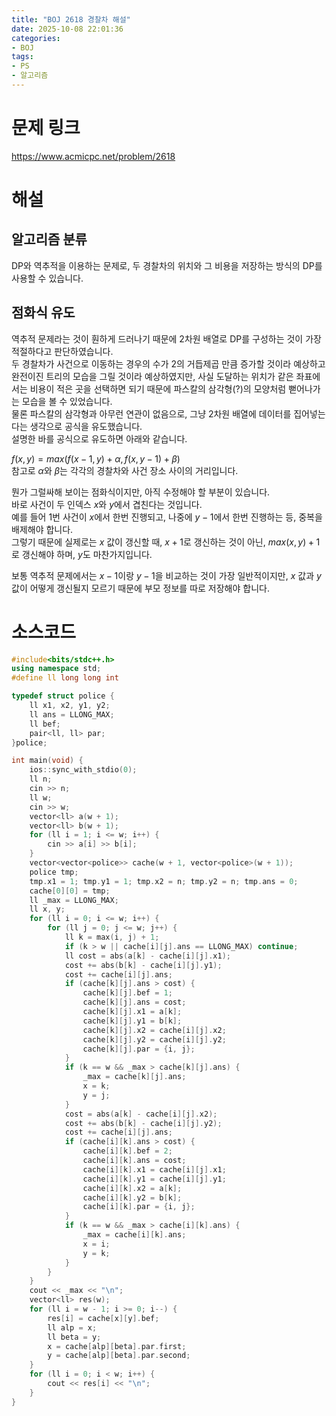 ```yaml
---
title: "BOJ 2618 경찰차 해설"
date: 2025-10-08 22:01:36
categories:
- BOJ
tags:
- PS
- 알고리즘
---
```


# 문제 링크
https://www.acmicpc.net/problem/2618

# 해설
## 알고리즘 분류
DP와 역추적을 이용하는 문제로, 두 경찰차의 위치와 그 비용을 저장하는 방식의 DP를 사용할 수 있습니다.

## 점화식 유도
역추적 문제라는 것이 훤하게 드러나기 때문에 2차원 배열로 DP를 구성하는 것이 가장 적절하다고 판단하였습니다.
\
두 경찰차가 사건으로 이동하는 경우의 수가 2의 거듭제곱 만큼 증가할 것이라 예상하고 완전이진 트리의 모습을 그릴 것이라 예상하였지만,
사실 도달하는 위치가 같은 좌표에서는 비용이 적은 곳을 선택하면 되기 때문에 파스칼의 삼각형(?)의 모양처럼 뻗어나가는 모습을 볼 수 있었습니다.
\
물론 파스칼의 삼각형과 아무런 연관이 없음으로, 그냥 2차원 배열에 데이터를 집어넣는다는 생각으로 공식을 유도했습니다.
\
설명한 바를 공식으로 유도하면 아래와 같습니다.

$f(x, y) = max(f(x - 1, y) + \alpha, f(x, y - 1) + \beta)$
\
참고로 $\alpha$와 $\beta$는 각각의 경찰차와 사건 장소 사이의 거리입니다.

뭔가 그럴싸해 보이는 점화식이지만, 아직 수정해야 할 부분이 있습니다.
\
바로 사건이 두 인덱스 $x$와 $y$에서 겹친다는 것입니다.
\
예를 들어 1번 사건이 $x$에서 한번 진행되고, 나중에 $y - 1$에서 한번 진행하는 등, 중복을 배제해야 합니다.
\
그렇기 때문에 실제로는 $x$ 값이 갱신할 때, $x + 1$로 갱신하는 것이 아닌, $max(x, y) + 1$로 갱신해야 하며,
$y$도 마찬가지입니다.

보통 역추적 문제에서는 $x - 1$이랑 $y - 1$을 비교하는 것이 가장 일반적이지만, $x$ 값과 $y$ 값이 어떻게 갱신될지
모르기 때문에 부모 정보를 따로 저장해야 합니다.

# 소스코드
```c++
#include<bits/stdc++.h>
using namespace std;
#define ll long long int

typedef struct police {
    ll x1, x2, y1, y2;
    ll ans = LLONG_MAX;
    ll bef;
    pair<ll, ll> par;
}police;

int main(void) {
    ios::sync_with_stdio(0);
    ll n;
    cin >> n;
    ll w;
    cin >> w;
    vector<ll> a(w + 1);
    vector<ll> b(w + 1);
    for (ll i = 1; i <= w; i++) {
        cin >> a[i] >> b[i];
    }
    vector<vector<police>> cache(w + 1, vector<police>(w + 1));
    police tmp;
    tmp.x1 = 1; tmp.y1 = 1; tmp.x2 = n; tmp.y2 = n; tmp.ans = 0;
    cache[0][0] = tmp;
    ll _max = LLONG_MAX;
    ll x, y;
    for (ll i = 0; i <= w; i++) {
        for (ll j = 0; j <= w; j++) {
            ll k = max(i, j) + 1;
            if (k > w || cache[i][j].ans == LLONG_MAX) continue;
            ll cost = abs(a[k] - cache[i][j].x1);
            cost += abs(b[k] - cache[i][j].y1);
            cost += cache[i][j].ans;
            if (cache[k][j].ans > cost) {
                cache[k][j].bef = 1;
                cache[k][j].ans = cost;
                cache[k][j].x1 = a[k];
                cache[k][j].y1 = b[k];
                cache[k][j].x2 = cache[i][j].x2;
                cache[k][j].y2 = cache[i][j].y2;
                cache[k][j].par = {i, j};
            }
            if (k == w && _max > cache[k][j].ans) {
                _max = cache[k][j].ans;
                x = k;
                y = j;
            }
            cost = abs(a[k] - cache[i][j].x2);
            cost += abs(b[k] - cache[i][j].y2);
            cost += cache[i][j].ans;
            if (cache[i][k].ans > cost) {
                cache[i][k].bef = 2;
                cache[i][k].ans = cost;
                cache[i][k].x1 = cache[i][j].x1;
                cache[i][k].y1 = cache[i][j].y1;
                cache[i][k].x2 = a[k];
                cache[i][k].y2 = b[k];
                cache[i][k].par = {i, j};
            }
            if (k == w && _max > cache[i][k].ans) {
                _max = cache[i][k].ans;
                x = i;
                y = k;
            }
        }
    }
    cout << _max << "\n";
    vector<ll> res(w);
    for (ll i = w - 1; i >= 0; i--) {
        res[i] = cache[x][y].bef;
        ll alp = x;
        ll beta = y;
        x = cache[alp][beta].par.first;
        y = cache[alp][beta].par.second;
    }
    for (ll i = 0; i < w; i++) {
        cout << res[i] << "\n";
    }
}
```

